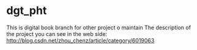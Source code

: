 # dgt_pht
This is digital book branch for other project o maintain
The description of the project you can see in the web side:
http://blog.csdn.net/zhou_chenz/article/category/6019063
